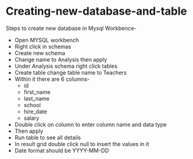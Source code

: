 # Creating-new-database-and-table

Steps to create new database in Mysql Workbence-

- Open MYSQL workbench
- Right click in schemas
- Create new schema
- Change name to Analysis then apply
- Under Analysis schema right click tables
- Create table change table name to Teachers
- Within it there are 6 columns-
 	- id
	- first_name
  - last_name
  - school
  - hire_date
  - salary
- Double click on column to enter column name and data type
- Then apply
- Run table to see all details
- In result grid double click null to insert the values in it
- Date format should be YYYY-MM-DD


